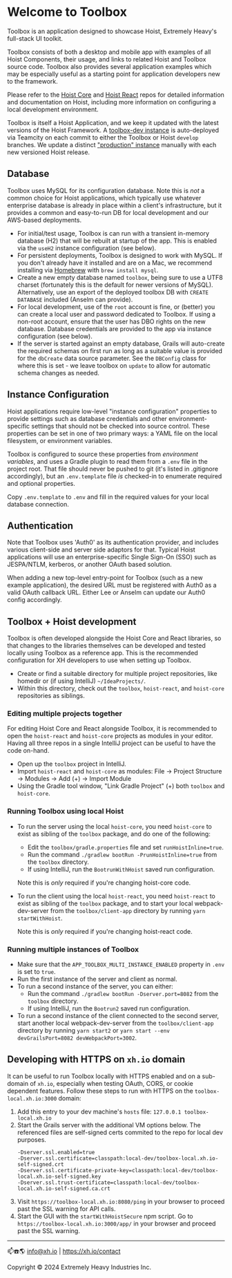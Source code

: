 # Welcome to Toolbox

Toolbox is an application designed to showcase Hoist, Extremely Heavy's full-stack UI toolkit.

Toolbox consists of both a desktop and mobile app with examples of all Hoist Components, their
usage, and links to related Hoist and Toolbox source code. Toolbox also provides several application
examples which may be especially useful as a starting point for application developers new to the
framework.

Please refer to the [Hoist Core](https://github.com/xh/hoist-core) and [Hoist React](https://github.com/xh/hoist-react) repos for detailed information and
documentation on Hoist, including more information on configuring a local development environment.

Toolbox is itself a Hoist Application, and we keep it updated with the latest versions of the Hoist
Framework. A [toolbox-dev instance](https://toolbox-dev.xh.io) is auto-deployed via Teamcity on each commit to either the
Toolbox or Hoist `develop` branches. We update a distinct ["production" instance](https://toolbox.xh.io) manually with
each new versioned Hoist release.

## Database

Toolbox uses MySQL for its configuration database. Note this is _not_ a common choice for Hoist
applications, which typically use whatever enterprise database is already in place within a client's
infrastructure, but it provides a common and easy-to-run DB for local development and our AWS-based
deployments.

* For initial/test usage, Toolbox is can run with a transient in-memory database (H2) that will be
  rebuilt at startup of the app. This is enabled via the `useH2` instance configuration (see below).
* For persistent deployments, Toolbox is designed to work with MySQL. If you don't already have it
  installed and are on a Mac, we recommend installing via [Homebrew](https://brew.sh/) with
  `brew install mysql`.
* Create a new empty database named `toolbox`, being sure to use a UTF8 charset (fortunately this is
  the default for newer versions of MySQL). Alternatively, use an export of the deployed toolbox DB
  with `CREATE DATABASE` included (Anselm can provide).
* For local development, use of the `root` account is fine, or (better) you can create a local user
  and password dedicated to Toolbox. If using a non-root account, ensure that the user has DBO
  rights on the new database. Database credentials are provided to the app via instance
  configuration (see below).
* If the server is started against an empty database, Grails will auto-create the required schemas
  on first run as long as a suitable value is provided for the `dbCreate` data source parameter. See
  the `DBConfig` class for where this is set - we leave toolbox on `update` to allow for automatic
  schema changes as needed.

## Instance Configuration

Hoist applications require low-level "instance configuration" properties to provide settings such
as database credentials and other environment-specific settings that should not be checked into
source control. These properties can be set in one of two primary ways: a YAML file on the local
filesystem, or environment variables.

Toolbox is configured to source these properties from *environment variables*, and uses a Gradle
plugin to read them from a `.env` file in the project root. That file should never be pushed to git
(it's listed in .gitignore accordingly), but an `.env.template` file *is* checked-in to enumerate
required and optional properties.

Copy `.env.template` to `.env` and fill in the required values for your local database connection.

## Authentication

Note that Toolbox uses 'Auth0' as its authentication provider, and includes various client-side and
server side adaptors for that. Typical Hoist applications will use an enterprise-specific Single
Sign-On (SSO) such as JESPA/NTLM, kerberos, or another OAuth based solution.

When adding a new top-level entry-point for Toolbox (such as a new example application), the desired
URL must be registered with Auth0 as a valid OAuth callback URL. Either Lee or Anselm can update our
Auth0 config accordingly.

## Toolbox + Hoist development

Toolbox is often developed alongside the Hoist Core and React libraries, so that changes to the
libraries themselves can be developed and tested locally using Toolbox as a reference app. This is
the recommended configuration for XH developers to use when setting up Toolbox.

* Create or find a suitable directory for multiple project repositories, like homedir or (if using
  IntelliJ) `~/IdeaProjects/`.
* Within this directory, check out the `toolbox`, `hoist-react`, and `hoist-core` repositories as
  siblings.

### Editing multiple projects together

For editing Hoist Core and React alongside Toolbox, it is recommended to open the `hoist-react` and
`hoist-core` projects as modules in your editor. Having all three repos in a single IntelliJ project
can be useful to have the code on-hand.

* Open up the `toolbox` project in IntelliJ.
* Import `hoist-react` and `hoist-core` as modules:
  File -> Project Structure -> Modules -> Add (+) -> Import Module
* Using the Gradle tool window, "Link Gradle Project" (+) both `toolbox` and `hoist-core`.

### Running Toolbox using local Hoist

* To run the server using the local `hoist-core`, you need `hoist-core` to exist as sibling of the
  `toolbox` package, and do one of the following:
  * Edit the `toolbox/gradle.properties` file and set `runHoistInline=true`.
  * Run the command `./gradlew bootRun -PrunHoistInline=true` from the `toolbox` directory.
  * If using IntelliJ, run the `BootrunWithHoist` saved run configuration.

  Note this is _only_ required if you're changing hoist-core code.

* To run the client using the local `hoist-react`, you need `hoist-react` to exist as sibling of the
  `toolbox` package, and to start your local webpack-dev-server from the `toolbox/client-app`
  directory by running `yarn startWithHoist`.

  Note this is _only_ required if you're changing hoist-react code.

### Running multiple instances of Toolbox

* Make sure that the `APP_TOOLBOX_MULTI_INSTANCE_ENABLED` property in `.env` is set to `true`.
* Run the first instance of the server and client as normal.
* To run a second instance of the server, you can either:
  * Run the command `./gradlew bootRun -Dserver.port=8082` from the `toolbox` directory.
  * If using IntelliJ, run the `Bootrun2` saved run configuration.
* To run a second instance of the client connected to the second server, start another local
  webpack-dev-server from the `toolbox/client-app` directory by running `yarn start2` or
  `yarn start --env devGrailsPort=8082 devWebpackPort=3002`.

## Developing with HTTPS on `xh.io` domain

It can be useful to run Toolbox locally with HTTPS enabled and on a sub-domain of `xh.io`,
especially when testing OAuth, CORS, or cookie dependent features. Follow these steps to run with
HTTPS on the `toolbox-local.xh.io:3000` domain:

1. Add this entry to your dev machine's `hosts` file: `127.0.0.1 toolbox-local.xh.io`
2. Start the Grails server with the additional VM options below. The referenced files are
   self-signed certs commited to the repo for local dev purposes.
    ```
    -Dserver.ssl.enabled=true
    -Dserver.ssl.certificate=classpath:local-dev/toolbox-local.xh.io-self-signed.crt
    -Dserver.ssl.certificate-private-key=classpath:local-dev/toolbox-local.xh.io-self-signed.key
    -Dserver.ssl.trust-certificate=classpath:local-dev/toolbox-local.xh.io-self-signed.ca.crt
    ```
3. Visit `https://toolbox-local.xh.io:8080/ping` in your browser to proceed past the SSL warning
   for API calls.
4. Start the GUI with the `startWithHoistSecure` npm script. Go to
   `https://toolbox-local.xh.io:3000/app/` in your browser and proceed past the SSL warning.

------------------------------------------

📫☎️🌎 info@xh.io | <https://xh.io/contact>

Copyright © 2024 Extremely Heavy Industries Inc.
